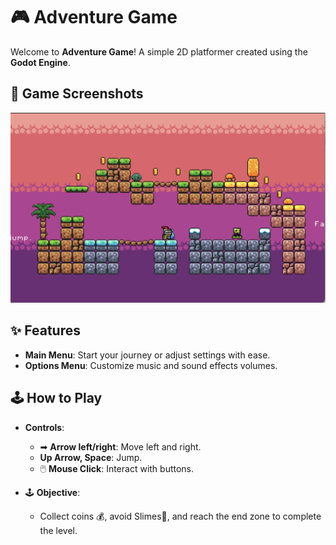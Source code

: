 # 🎮 Adventure Game

Welcome to **Adventure Game**! A simple 2D platformer created using the **Godot Engine**.

## 📸 Game Screenshots
![Game Background](assets/background.png)  


## ✨ Features
-  **Main Menu**: Start your journey or adjust settings with ease.
-  **Options Menu**: Customize music and sound effects volumes.

## 🕹️ How to Play
- **Controls**:
  - ➡ **Arrow left/right**: Move left and right.
  -  **Up Arrow, Space**: Jump.
  - 🖱️ **Mouse Click**: Interact with buttons.

- 🕹️ **Objective**:
  - Collect coins 💰, avoid Slimes👾, and reach the end zone to complete the level.
